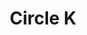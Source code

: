 ---
title: "Circle K"
url: /tegucigalpa/circle-k-boulevard-comunidad-economica-europea/
shop: Lebensmittel
---